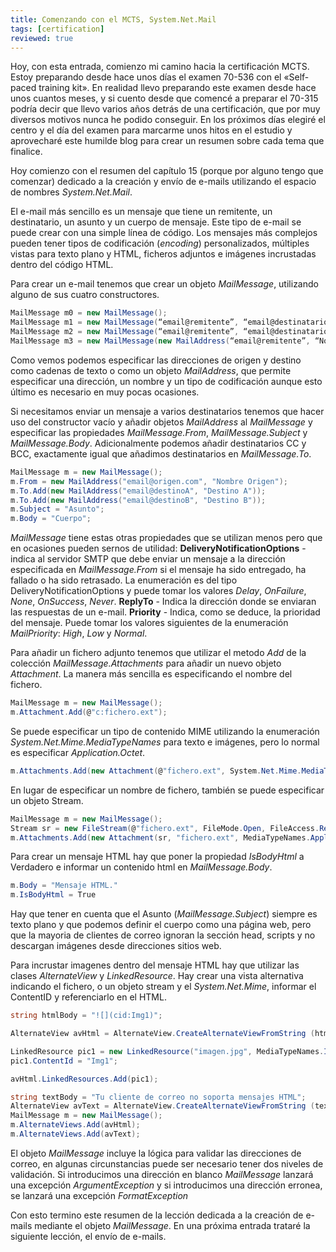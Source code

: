 ```yaml
---
title: Comenzando con el MCTS, System.Net.Mail
tags: [certification]
reviewed: true
---
```

Hoy, con esta entrada, comienzo mi camino hacia la certificación MCTS. Estoy preparando desde hace unos días el examen 70-536 con el «Self-paced training kit». En realidad llevo preparando este examen desde hace unos cuantos meses, y si cuento desde que comencé a preparar el 70-315 podría decir que llevo varios años detrás de una certificación, que por muy diversos motivos nunca he podido conseguir. En los próximos días elegiré el centro y el día del examen para marcarme unos hitos en el estudio y aprovecharé este humilde blog para crear un resumen sobre cada tema que finalice.

Hoy comienzo con el resumen del capítulo 15 (porque por alguno tengo que comenzar) dedicado a la creación y envío de e-mails utilizando el espacio de nombres _System.Net.Mail_.

El e-mail más sencillo es un mensaje que tiene un remitente, un destinatario, un asunto y un cuerpo de mensaje. Este tipo de e-mail se puede crear con una simple línea de código. Los mensajes más complejos pueden tener tipos de codificación (_encoding_) personalizados, múltiples vistas para texto plano y HTML, ficheros adjuntos e imágenes incrustadas dentro del código HTML.

Para crear un e-mail tenemos que crear un objeto _MailMessage_, utilizando alguno de sus cuatro constructores.

```csharp
MailMessage m0 = new MailMessage(); 
MailMessage m1 = new MailMessage(“email@remitente”, “email@destinatario”); 
MailMessage m2 = new MailMessage(“email@remitente”, “email@destinatario”, “Asunto”, “Cuerpo”); 
MailMessage m3 = new MailMessage(new MailAddress(“email@remitente”, “Nombre Remitente”), new MailAddress (“email@destinatario”, “Nombre Destinatario”);
```

Como vemos podemos especificar las direcciones de origen y destino como cadenas de texto o como un objeto _MailAddress_, que permite especificar una dirección, un nombre y un tipo de codificación aunque esto último es necesario en muy pocas ocasiones.

Si necesitamos enviar un mensaje a varios destinatarios tenemos que hacer uso del constructor vacío y añadir objetos _MailAddress_ al _MailMessage_ y especificar las propiedades _MailMessage.From_, _MailMessage.Subject_ y _MailMessage.Body_. Adicionalmente podemos añadir destinatarios CC y BCC, exactamente igual que añadimos destinatarios en _MailMessage.To_.

```csharp
MailMessage m = new MailMessage();
m.From = new MailAddress("email@origen.com", "Nombre Origen");
m.To.Add(new MailAddress("email@destinoA", "Destino A"));
m.To.Add(new MailAddress("email@destinoB", "Destino B"));
m.Subject = "Asunto";
m.Body = "Cuerpo";
```

_MailMessage_ tiene estas otras propiedades que se utilizan menos pero que en ocasiones pueden sernos de utilidad: **DeliveryNotificationOptions** - indica al servidor SMTP que debe enviar un mensaje a la dirección especificada en _MailMessage.From_ si el mensaje ha sido entregado, ha fallado o ha sido retrasado. La enumeración es del tipo DeliveryNotificationOptions y puede tomar los valores _Delay_, _OnFailure_, _None_, _OnSuccess_, _Never_. **ReplyTo** - Indica la dirección donde se enviaran las respuestas de un e-mail. **Priority** - Indica, como se deduce, la prioridad del mensaje. Puede tomar los valores siguientes de la enumeración _MailPriority_: _High_, _Low_ y _Normal_.

Para añadir un fichero adjunto tenemos que utilizar el metodo _Add_ de la colección _MailMessage.Attachments_ para añadir un nuevo objeto _Attachment_. La manera más sencilla es especificando el nombre del fichero.

```csharp
MailMessage m = new MailMessage();
m.Attachment.Add(@"c:fichero.ext");
```

Se puede especificar un tipo de contenido MIME utilizando la enumeración _System.Net.Mime.MediaTypeNames_ para texto e imágenes, pero lo normal es especificar _Application.Octet_.

```csharp
m.Attachments.Add(new Attachment(@"fichero.ext", System.Net.Mime.MediaTypeNames.Application.Octet)
```

En lugar de especificar un nombre de fichero, también se puede especificar un objeto Stream.

```csharp
MailMessage m = new MailMessage();
Stream sr = new FileStream(@"fichero.ext", FileMode.Open, FileAccess.Read);
m.Attachments.Add(new Attachment(sr, "fichero.ext", MediaTypeNames.Application.Octet));
```

Para crear un mensaje HTML hay que poner la propiedad _IsBodyHtml_ a Verdadero e informar un contenido html en _MailMessage.Body_.

```csharp
m.Body = "Mensaje HTML."
m.IsBodyHtml = True
```

Hay que tener en cuenta que el Asunto (_MailMessage.Subject_) siempre es texto plano y que podemos definir el cuerpo como una página web, pero que la mayoria de clientes de correo ignoran la sección head, scripts y no descargan imágenes desde direcciones sitios web.

Para incrustar imagenes dentro del mensaje HTML hay que utilizar las clases _AlternateView_ y _LinkedResource_. Hay crear una vista alternativa indicando el fichero, o un objeto stream y el _System.Net.Mime_, informar el ContentID y referenciarlo en el HTML.

```csharp
string htmlBody = "![](cid:Img1)";

AlternateView avHtml = AlternateView.CreateAlternateViewFromString (htmlBody, null, MediaTypeNames.Text.Html);

LinkedResource pic1 = new LinkedResource("imagen.jpg", MediaTypeNames.Image.Jpeg);
pic1.ContentId = "Img1";

avHtml.LinkedResources.Add(pic1);

string textBody = "Tu cliente de correo no soporta mensajes HTML";
AlternateView avText = AlternateView.CreateAlternateViewFromString (textBody, null, MediaTypeNames.Text.Plain);
MailMessage m = new MailMessage();
m.AlternateViews.Add(avHtml);
m.AlternateViews.Add(avText);
```

El objeto *MailMessage* incluye la lógica para validar las direcciones de correo, en algunas circunstancias puede ser necesario tener dos niveles de validación. Si introducimos una dirección en blanco *MailMessage* lanzará una excepción *ArgumentException* y si introducimos una dirección erronea, se lanzará una excepción *FormatException*

Con esto termino este resumen de la lección dedicada a la creación de e-mails mediante el objeto *MailMessage*. En una próxima entrada trataré la siguiente lección, el envío de e-mails.

